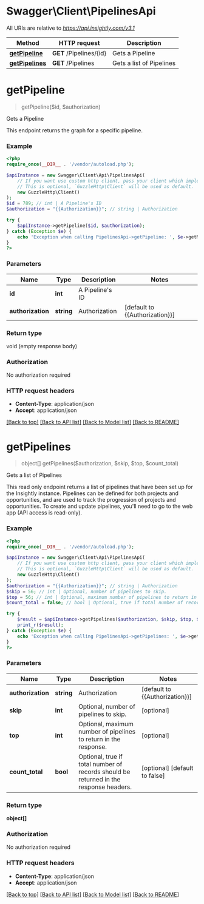 # Swagger\Client\PipelinesApi

All URIs are relative to *https://api.insightly.com/v3.1*

Method | HTTP request | Description
------------- | ------------- | -------------
[**getPipeline**](PipelinesApi.md#getPipeline) | **GET** /Pipelines/{id} | Gets a Pipeline
[**getPipelines**](PipelinesApi.md#getPipelines) | **GET** /Pipelines | Gets a list of Pipelines


# **getPipeline**
> getPipeline($id, $authorization)

Gets a Pipeline

This endpoint returns the graph for a specific pipeline.

### Example
```php
<?php
require_once(__DIR__ . '/vendor/autoload.php');

$apiInstance = new Swagger\Client\Api\PipelinesApi(
    // If you want use custom http client, pass your client which implements `GuzzleHttp\ClientInterface`.
    // This is optional, `GuzzleHttp\Client` will be used as default.
    new GuzzleHttp\Client()
);
$id = 789; // int | A Pipeline's ID
$authorization = "{{Authorization}}"; // string | Authorization

try {
    $apiInstance->getPipeline($id, $authorization);
} catch (Exception $e) {
    echo 'Exception when calling PipelinesApi->getPipeline: ', $e->getMessage(), PHP_EOL;
}
?>
```

### Parameters

Name | Type | Description  | Notes
------------- | ------------- | ------------- | -------------
 **id** | **int**| A Pipeline&#39;s ID |
 **authorization** | **string**| Authorization | [default to {{Authorization}}]

### Return type

void (empty response body)

### Authorization

No authorization required

### HTTP request headers

 - **Content-Type**: application/json
 - **Accept**: application/json

[[Back to top]](#) [[Back to API list]](../../README.md#documentation-for-api-endpoints) [[Back to Model list]](../../README.md#documentation-for-models) [[Back to README]](../../README.md)

# **getPipelines**
> object[] getPipelines($authorization, $skip, $top, $count_total)

Gets a list of Pipelines

This read only endpoint returns a list of pipelines that have been set up for the Insightly instance.            Pipelines can be defined for both projects and opportunities, and are used to track the progression of projects and opportunities.            To create and update pipelines, you'll need to go to the web app (API access is read-only).

### Example
```php
<?php
require_once(__DIR__ . '/vendor/autoload.php');

$apiInstance = new Swagger\Client\Api\PipelinesApi(
    // If you want use custom http client, pass your client which implements `GuzzleHttp\ClientInterface`.
    // This is optional, `GuzzleHttp\Client` will be used as default.
    new GuzzleHttp\Client()
);
$authorization = "{{Authorization}}"; // string | Authorization
$skip = 56; // int | Optional, number of pipelines to skip.
$top = 56; // int | Optional, maximum number of pipelines to return in the response.
$count_total = false; // bool | Optional, true if total number of records should be returned in the response headers.

try {
    $result = $apiInstance->getPipelines($authorization, $skip, $top, $count_total);
    print_r($result);
} catch (Exception $e) {
    echo 'Exception when calling PipelinesApi->getPipelines: ', $e->getMessage(), PHP_EOL;
}
?>
```

### Parameters

Name | Type | Description  | Notes
------------- | ------------- | ------------- | -------------
 **authorization** | **string**| Authorization | [default to {{Authorization}}]
 **skip** | **int**| Optional, number of pipelines to skip. | [optional]
 **top** | **int**| Optional, maximum number of pipelines to return in the response. | [optional]
 **count_total** | **bool**| Optional, true if total number of records should be returned in the response headers. | [optional] [default to false]

### Return type

**object[]**

### Authorization

No authorization required

### HTTP request headers

 - **Content-Type**: application/json
 - **Accept**: application/json

[[Back to top]](#) [[Back to API list]](../../README.md#documentation-for-api-endpoints) [[Back to Model list]](../../README.md#documentation-for-models) [[Back to README]](../../README.md)

